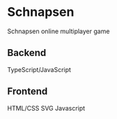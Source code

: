 # Schnapsen
Schnapsen online multiplayer game

## Backend
TypeScript/JavaScript

## Frontend
HTML/CSS
SVG
Javascript
